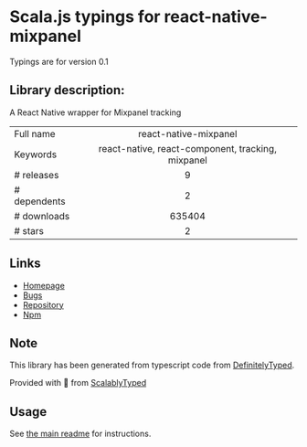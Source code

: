 
# Scala.js typings for react-native-mixpanel

Typings are for version 0.1

## Library description:
A React Native wrapper for Mixpanel tracking

|                    |                 |
| ------------------ | :-------------: |
| Full name          | react-native-mixpanel |
| Keywords           | react-native, react-component, tracking, mixpanel |
| # releases         | 9 |
| # dependents       | 2 |
| # downloads        | 635404 |
| # stars            | 2 |

## Links
- [Homepage](https://github.com/davodesign84/react-native-mixpanel#readme)
- [Bugs](https://github.com/davodesign84/react-native-mixpanel/issues)
- [Repository](https://github.com/davodesign84/react-native-mixpanel)
- [Npm](https://www.npmjs.com/package/react-native-mixpanel)
    


## Note
This library has been generated from typescript code from [DefinitelyTyped](https://definitelytyped.org).

Provided with :purple_heart: from [ScalablyTyped](https://github.com/oyvindberg/ScalablyTyped)

## Usage
See [the main readme](../../readme.md) for instructions.


